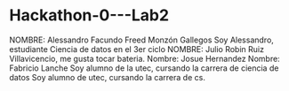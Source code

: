 # Hackathon-0---Lab2
NOMBRE: Alessandro Facundo Freed Monzón Gallegos
Soy Alessandro, estudiante Ciencia de datos en el 3er ciclo
NOMBRE: Julio Robin Ruiz Villavicencio, me gusta tocar bateria.
Nombre: Josue Hernandez
Nombre: Fabricio Lanche
Soy alumno de la utec, cursando la carrera de ciencia de datos
Soy alumno de utec, cursando la carrera de cs.
